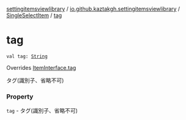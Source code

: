 [settingitemsviewlibrary](../../index.md) / [io.github.kaztakgh.settingitemsviewlibrary](../index.md) / [SingleSelectItem](index.md) / [tag](./tag.md)

# tag

`val tag: `[`String`](https://kotlinlang.org/api/latest/jvm/stdlib/kotlin/-string/index.html)

Overrides [ItemInterface.tag](../-item-interface/tag.md)

タグ(識別子、省略不可)

### Property

`tag` - タグ(識別子、省略不可)